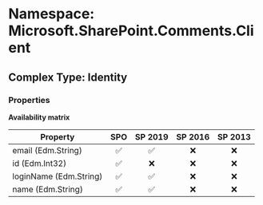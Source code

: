# Namespace: Microsoft.SharePoint.Comments.Client

## Complex Type: Identity

### Properties

**Availability matrix**

Property | SPO | SP 2019 | SP 2016 | SP 2013
----------|:---:|:-------:|:-------:|:-------:
email (Edm.String) | ✅ | ✅ | ❌ | ❌
id (Edm.Int32) | ✅ | ❌ | ❌ | ❌
loginName (Edm.String) | ✅ | ✅ | ❌ | ❌
name (Edm.String) | ✅ | ✅ | ❌ | ❌